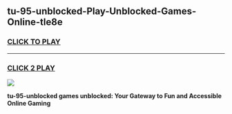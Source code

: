 
## tu-95-unblocked-Play-Unblocked-Games-Online-tle8e
<h3>
<a href="https://premium76.site?title=tu-95-unblocked&ref=25A">CLICK TO PLAY</a></h3>
<hr>

<h3>
<a href="https://premium76.site?title=tu-95-unblocked&ref=25A">CLICK 2 PLAY</a>
  
</h3>

<a href="https://premium76.site?title=tu-95-unblocked&ref=25A"><img src="https://clearcache.store/games.png"></a>


**tu-95-unblocked games unblocked: Your Gateway to Fun and Accessible Online Gaming**

